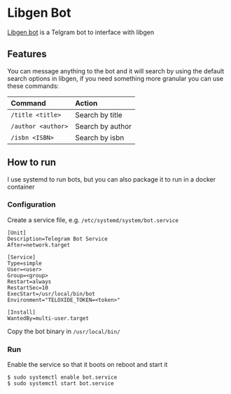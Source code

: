 # Libgen Bot

[Libgen bot](https://t.me/libgen1bot) is a Telgram bot to interface with libgen

## Features
You can message anything to the bot and it will search by using the default search options in libgen, if you need something more granular you can use these commands:

|Command|Action|
|:-|:-|
|`/title <title>`|Search by title|
|`/author <author>`|Search by author|
|`/isbn <ISBN>`|Search by isbn|

## How to run
I use systemd to run bots, but you can also package it to run in a docker container

### Configuration
Create a service file, e.g. `/etc/systemd/system/bot.service`
```
[Unit]
Description=Telegram Bot Service
After=network.target

[Service]
Type=simple
User=<user>
Group=<group>
Restart=always
RestartSec=10
ExecStart=/usr/local/bin/bot
Environment="TELOXIDE_TOKEN=<token>"

[Install]
WantedBy=multi-user.target
```

Copy the bot binary in `/usr/local/bin/`

### Run
Enable the service so that it boots on reboot and start it
```
$ sudo systemctl enable bot.service
$ sudo systemctl start bot.service
```
